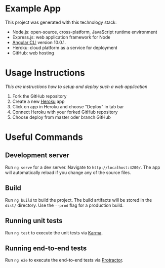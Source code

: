 # Example App

This project was generated with this technology stack:
* Node.js: open-source, cross-platform, JavaScript runtime environment
* Express.js: web application framework for Node
* [Angular CLI](https://github.com/angular/angular-cli) version 10.0.1.
* Heroku: cloud platform as a service for deployment
* GitHub: web hosting

# Usage Instructions
_This are instructions how to setup and deploy such a web application_
1. Fork the GitHub repository
2. Create a new [Heroku](https://heroku.com/) app
3. Click on app in Heroku and choose "Deploy" in tab bar
4. Connect Heroku with your forked GitHub repository
5. Choose deploy from master oder branch GitHub

# Useful Commands
## Development server

Run `ng serve` for a dev server. Navigate to `http://localhost:4200/`. The app will automatically reload if you change any of the source files.

## Build

Run `ng build` to build the project. The build artifacts will be stored in the `dist/` directory. Use the `--prod` flag for a production build.

## Running unit tests

Run `ng test` to execute the unit tests via [Karma](https://karma-runner.github.io).

## Running end-to-end tests

Run `ng e2e` to execute the end-to-end tests via [Protractor](http://www.protractortest.org/).
